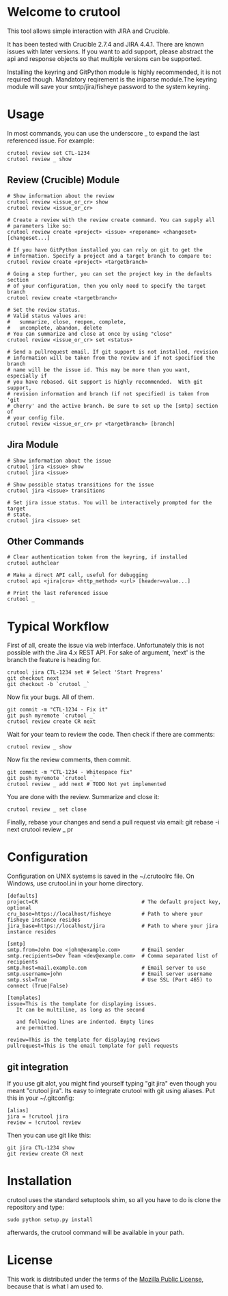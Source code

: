 Welcome to crutool
==================
This tool allows simple interaction with JIRA and Crucible.

It has been tested with Crucible 2.7.4 and JIRA 4.4.1. There are known issues
with later versions. If you want to add support, please abstract the api and
response objects so that multiple versions can be supported.

Installing the keyring and GitPython module is highly recommended, it is not
required though. Mandatory reqirement is the iniparse module.The keyring module
will save your smtp/jira/fisheye password to the system keyring.

Usage
=====

In most commands, you can use the underscore _ to expand the last referenced
issue. For example:

    crutool review set CTL-1234
    crutool review _ show

Review (Crucible) Module
------------------------
    # Show information about the review
    crutool review <issue_or_cr> show
    crutool review <issue_or_cr>

    # Create a review with the review create command. You can supply all
    # parameters like so:
    crutool review create <project> <issue> <reponame> <changeset> [changeset...]
    
    # If you have GitPython installed you can rely on git to get the
    # information. Specify a project and a target branch to compare to:
    crutool review create <project> <targetbranch>

    # Going a step further, you can set the project key in the defaults section
    # of your configuration, then you only need to specify the target branch
    crutool review create <targetbranch>

    # Set the review status.
    # Valid status values are:
    #   summarize, close, reopen, complete,
    #   uncomplete, abandon, delete
    # You can summarize and close at once by using "close"
    crutool review <issue_or_cr> set <status>

    # Send a pullrequest email. If git support is not installed, revision
    # information will be taken from the review and if not specified the branch
    # name will be the issue id. This may be more than you want, especially if
    # you have rebased. Git support is highly recommended.  With git support,
    # revision information and branch (if not specified) is taken from 'git
    # cherry' and the active branch. Be sure to set up the [smtp] section of
    # your config file.
    crutool review <issue_or_cr> pr <targetbranch> [branch]

Jira Module
-----------
    # Show information about the issue
    crutool jira <issue> show
    crutool jira <issue>

    # Show possible status transitions for the issue
    crutool jira <issue> transitions

    # Set jira issue status. You will be interactively prompted for the target
    # state.
    crutool jira <issue> set

Other Commands
--------------

    # Clear authentication token from the keyring, if installed
    crutool authclear

    # Make a direct API call, useful for debugging
    crutool api <jira|cru> <http_method> <url> [header=value...]

    # Print the last referenced issue
    crutool _

Typical Workflow
================

First of all, create the issue via web interface. Unfortunately this is not
possible with the Jira 4.x REST API. For sake of argument, 'next' is the branch
the feature is heading for.

    crutool jira CTL-1234 set # Select 'Start Progress'
    git checkout next
    git checkout -b `crutool _`

Now fix your bugs. All of them.

    git commit -m "CTL-1234 - Fix it"
    git push myremote `crutool _`
    crutool review create CR next

Wait for your team to review the code. Then check if there are comments:

    crutool review _ show

Now fix the review comments, then commit.

    git commit -m "CTL-1234 - Whitespace fix"
    git push myremote `crutool _`
    crutool review _ add next # TODO Not yet implemented

You are done with the review. Summarize and close it:

    crutool review _ set close

Finally, rebase your changes and send a pull request via email:
    git rebase -i next
    crutool review  _ pr

Configuration
=============

Configuration on UNIX systems is saved in the ~/.crutoolrc file. On Windows,
use crutool.ini in your home directory.

    [defaults]
    project=CR                                  # The default project key, optional
    cru_base=https://localhost/fisheye          # Path to where your fisheye instance resides
    jira_base=https://localhost/jira            # Path to where your jira instance resides

    [smtp]
    smtp.from=John Doe <john@example.com>       # Email sender
    smtp.recipients=Dev Team <dev@example.com>  # Comma separated list of recipients
    smtp.host=mail.example.com                  # Email server to use
    smtp.username=john                          # Email server username
    smtp.ssl=True                               # Use SSL (Port 465) to connect (True|False)

    [templates]
    issue=This is the template for displaying issues.
       It can be multiline, as long as the second

       and following lines are indented. Empty lines
       are permitted.

    review=This is the template for displaying reviews
    pullrequest=This is the email template for pull requests


git integration
---------------

If you use git alot, you might find yourself typing "git jira" even though you meant "crutool jira". Its easy to integrate crutool with git using aliases. Put this in your ~/.gitconfig:

    [alias]
    jira = !crutool jira
    review = !crutool review

Then you can use git like this:

    git jira CTL-1234 show
    git review create CR next

Installation
============

crutool uses the standard setuptools shim, so all you have to do is clone the repository and type:
    
    sudo python setup.py install

afterwards, the crutool command will be available in your path.

License
=======

This work is distributed under the terms of the [Mozilla Public
License](http://www.mozilla.org/MPL/2.0/), because that is what I am used to.
